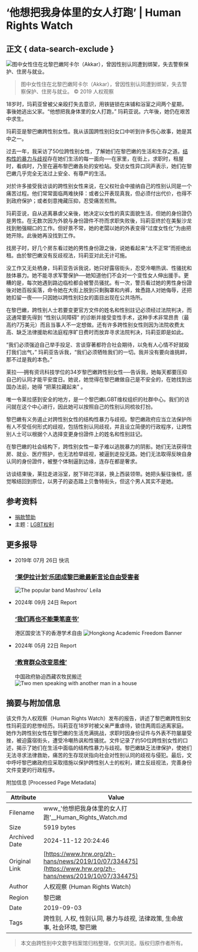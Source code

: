 # ‘他想把我身体里的女人打跑’ | Human Rights Watch

## 正文 { data-search-exclude }


![图中女性住在北黎巴嫩阿卡尔（Akkar），曾因性别认同遭到绑架，失去警察保护、住房与就业。](https://sites/default/files/styles/embed_xxl/public/multimedia_images_2019/201910lgbt_lebanon_transrights.jpg?itok=6ifP7r6-)
> 图中女性住在北黎巴嫩阿卡尔（Akkar），曾因性别认同遭到绑架，失去警察保护、住房与就业。 © 2019 人权观察

18岁时，玛莉亚曾被父亲殴打失去意识，用铁链锁在床铺和浴室之间两个星期，事後她逃出父家。“他想把我身体里的女人打跑，” 玛莉亚说。六年後，她仍在艰苦中求生。

玛莉亚是黎巴嫩跨性别女性。我从该国跨性别妇女口中听到许多伤心故事，她是其中之一。

过去一年，我采访了50位跨性别女性，了解她们在黎巴嫩的生活和生存之道。[结构性的暴力与歧视](https://www.hrw.org/report/2019/09/03/dont-punish-me-who-i-am/systemic-discrimination-against-transgender-women-lebanon)存在她们生活的每一面向──在家里，在街上，求职时，租屋时，看病时，乃至在遍布黎巴嫩各处的安检站。受访女性异口同声表示，她们在黎巴嫩几乎完全无法过上安全、有尊严的生活。

对於许多接受我访谈的跨性别女性来说，在父权社会中接纳自己的性别认同是一个痛苦过程。他们常常面临两难抉择：或者公开表现真我，但必须付出代价，也得不到政府保护；或者刻意掩藏压抑，忍受痛苦煎熬。

玛莉亚说，自从逃离暴虐父亲後，她决定以女性的真实面貌生活，但她的身份證仍是男性。在无数次因为外貌与身份證件不符而求职失败後，玛莉亚终於在美髮沙龙找到勉强糊口的工作。但好景不常，她的老闆以她的外表变得“过度女性化”为由把她开除。此後她再没找到工作。

找房子时，好几个房东看过她的男性身份證之後，说她看起来“太不正常”而拒绝出租。由於黎巴嫩没有反歧视法，玛莉亚对此无计可施。

没工作又无处栖身，玛莉亚告诉我说，她只好露宿街头，忍受冷嘲热讽、性骚扰和肢体暴力。她不能寻求军警保护──她知道他们不会对一个变性女人伸出援手。更糟的是，每次她遇到路边临检都会被警员骚扰。有一次，警员看过她的男性身份證後对她百般奚落，命令她在大街上脱到只剩胸罩和内裤，耸恿路人对她侮辱，还把她扣留一夜——只因她以跨性别妇女的面目出现在公共场所。

在黎巴嫩，跨性别人士若要变更官方文件的姓名和性别註记必须经过法院判决，而这通常要先得到 “性别认同障碍” 的诊断并接受变性手术，这种手术非常昂贵（最高约7万美元）而且当事人不一定想做。还有许多跨性别女性则因为法院收费太高、缺乏法律援助和法庭程序旷日费时而放弃寻求法院判决，玛莉亚即是如此。

“我们必须强迫自己举手投足、言谈穿著都符合社会期待，以免有人心情不好就殴打我们出气，” 玛莉亚告诉我，“我们必须牺牲我们的一切。我并没有要向谁挑衅，那不过是我的本色。”

莱拉──拥有资讯科技学位的34岁黎巴嫩跨性别女性──告诉我，她每天都要压抑自己的认同才能平安度日。她说，她觉得在黎巴嫩做自己是不安全的，在她找到出国办法前，她得 “把莱拉藏起来” 。

唯一令莱拉感到安全的地方，是一个黎巴嫩LGBT维权组织的社群中心。我们的访问就在这个中心进行，因此她可以按照自己的性别认同梳妆打扮。

黎巴嫩有义务遏止对跨性别女性的结构性暴力与歧视。黎巴嫩政府应当立法保护所有人不受任何形式的歧视，包括性别认同歧视，并且设立简便的行政程序，让跨性别人士可以根据个人选择变更身份證件上的姓名和性别註记。

在黎巴嫩的社会结构下，跨性别女性一辈子难以逃脱暴力的阴影。她们无法获得住房、就业、医疗照护，也无法检举歧视，被逼到走投无路。她们无法取得反映自身认同的身份證件，被整个体制逼到边缘，连存在都是奢求。

访谈结束後，莱拉走进浴室，脱下碎花洋装，换上西装领带。她把头髮往後梳，感觉喉结回到原位，以男子的姿态踏上贝鲁特街头，但这个男人其实不是她。

## 参考资料
- [捐款赞助](https://donate.hrw.org/page/107245/donate/1?ea.tracking.id=EP2022EVpgdonate&promo_id=1000)
- 主题：[LGBT权利](https://www.hrw.org/topic/lgbtquanli)

## 更多报导
- 2019年 07月 26日 快讯
    ### [‘莱伊拉计划’乐团成黎巴嫩最新言论自由受害者](https://www.hrw.org/zh-hans/news/2019/07/26/332458)
    ![The popular band Mashrou' Leila](https://sites/default/files/styles/square/public/multimedia_images_2019/201907mena_lebanon_mashrouleila.jpg?itok=8ZVzLD_Y)

- 2024年 09月 24日 Report
    ### [‘我们再也不能秉笔直书’](https://www.hrw.org/zh-hans/report/2024/09/25/389164)
    港区国安法下的香港学术自由
    ![Hongkong Academic Freedom Banner](https://sites/default/files/styles/square/public/media_2024/09/202409asia_hongkong_academic_freedom_illustration.jpg?h=e5aec6c8&itok=ESgdzr9Z)

- 2024年 05月 22日 Report
    ### [‘教育群众改变思维’](https://www.hrw.org/zh-hans/report/2024/05/22/educate-masses-change-their-minds/chinas-forced-relocation-rural-tibetans)
    中国政府胁迫西藏农牧民搬迁
    ![Two men speaking with another man in a house](https://sites/default/files/styles/square/public/media_2024/05/202405asia_china_tibet_ccp_meeting.jpg?h=cfd2cf8d&itok=oD8-iEUC)

## 摘要与附加信息

<!-- tcd_abstract -->
该文件为人权观察（Human Rights Watch）发布的报告，讲述了黎巴嫩跨性别女性玛莉亚的悲惨经历。玛莉亚在18岁时被父亲严重虐待，锁住两周后逃离家庭。她作为跨性别女性在黎巴嫩的生活充满挑战，求职时因身份证件与外表不符屡屡受挫，被迫露宿街头，遭受冷嘲热讽和性骚扰。文件记录了约50位跨性别女性的口述，揭示了她们在生活中面临的结构性暴力与歧视。黎巴嫩缺乏法律保护，使她们无法寻求法律救助，痛苦的生存现状指向社会对性别认同的歧视与侵犯。最后，文中呼吁黎巴嫩政府应采取措施以保护跨性别人士的权利，建立反歧视法，完善身份文件变更的行政程序。
<!-- tcd_abstract_end -->

附加信息 [Processed Page Metadata]

| Attribute       | Value                                  |
|-----------------|----------------------------------------|
| Filename        | www_'他想把我身体里的女人打跑'__Human_Rights_Watch.md                             |
| Size            | 5919 bytes                           |
| Archived Date   | 2024-11-12 20:24:46                             |
| Original Link   | [https://www.hrw.org/zh-hans/news/2019/10/07/334475](https://www.hrw.org/zh-hans/news/2019/10/07/334475)                       |
| Author          | 人权观察 (Human Rights Watch)                               |
| Region          | 黎巴嫩                               |
| Date            | 2019-09-03                                 |
| Tags            | 跨性别, 人权, 性别认同, 暴力与歧视, 法律政策, 生命故事, 社会环境, 黎巴嫩                                 |
>
> 本文由跨性别中文数字档案馆归档整理，仅供浏览。版权归原作者所有。
>
